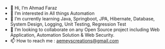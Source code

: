 - 👋 Hi, I’m Ahmad Faraz
- 👀 I’m interested in All things Automation
- 🌱 I’m currently learning Java, Springboot, JPA, Hibernate, Database, System Design, Logging, Unit Testing, Regression Test
- 💞️ I’m looking to collaborate on any Open Source project including Web Application, Automation Solution & Web Security.
- 📫 How to reach me : aemeyscreations@gmail.com

<!---
cloakedsec/cloakedsec is a ✨ special ✨ repository because its `README.md` (this file) appears on your GitHub profile.
You can click the Preview link to take a look at your changes.
--->
